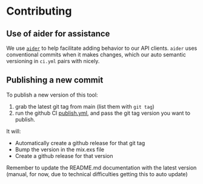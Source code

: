 # Contributing

## Use of aider for assistance

We use [`aider`](https://aider.chat/) to help facilitate adding behavior to our API clients. `aider` uses conventional commits when it makes changes, which our auto semantic versioning in `ci.yml` pairs with nicely.

## Publishing a new commit

To publish a new version of this tool:

1. grab the latest git tag from main (list them with `git tag`)
2. run the github CI [publish.yml](.github/workflows/publish.yml), and pass the git tag version you want to publish.

It will:

* Automatically create a github release for that git tag
* Bump the version in the mix.exs file
* Create a github release for that version

Remember to update the README.md documentation with the latest version (manual, for now, due to technical difficulties getting this to auto update)